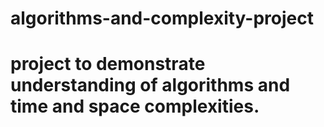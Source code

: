 # algorithms-and-complexity-project
# project to demonstrate understanding of algorithms and time and space complexities.
